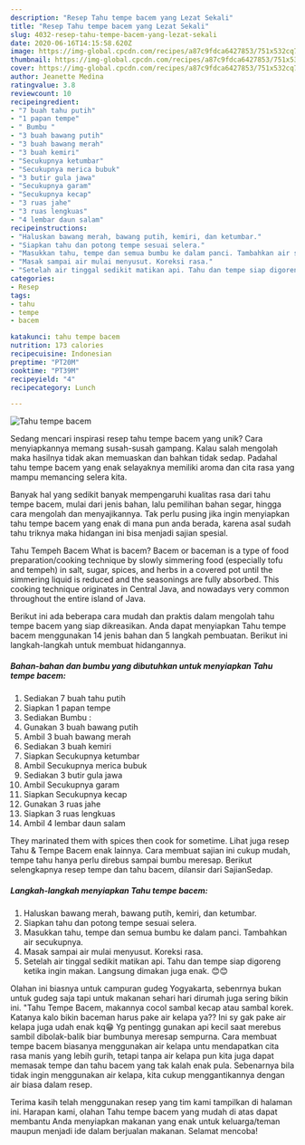 ```yaml
---
description: "Resep Tahu tempe bacem yang Lezat Sekali"
title: "Resep Tahu tempe bacem yang Lezat Sekali"
slug: 4032-resep-tahu-tempe-bacem-yang-lezat-sekali
date: 2020-06-16T14:15:58.620Z
image: https://img-global.cpcdn.com/recipes/a87c9fdca6427853/751x532cq70/tahu-tempe-bacem-foto-resep-utama.jpg
thumbnail: https://img-global.cpcdn.com/recipes/a87c9fdca6427853/751x532cq70/tahu-tempe-bacem-foto-resep-utama.jpg
cover: https://img-global.cpcdn.com/recipes/a87c9fdca6427853/751x532cq70/tahu-tempe-bacem-foto-resep-utama.jpg
author: Jeanette Medina
ratingvalue: 3.8
reviewcount: 10
recipeingredient:
- "7 buah tahu putih"
- "1 papan tempe"
- " Bumbu "
- "3 buah bawang putih"
- "3 buah bawang merah"
- "3 buah kemiri"
- "Secukupnya ketumbar"
- "Secukupnya merica bubuk"
- "3 butir gula jawa"
- "Secukupnya garam"
- "Secukupnya kecap"
- "3 ruas jahe"
- "3 ruas lengkuas"
- "4 lembar daun salam"
recipeinstructions:
- "Haluskan bawang merah, bawang putih, kemiri, dan ketumbar."
- "Siapkan tahu dan potong tempe sesuai selera."
- "Masukkan tahu, tempe dan semua bumbu ke dalam panci. Tambahkan air secukupnya."
- "Masak sampai air mulai menyusut. Koreksi rasa."
- "Setelah air tinggal sedikit matikan api. Tahu dan tempe siap digoreng ketika ingin makan. Langsung dimakan juga enak. 😊😊"
categories:
- Resep
tags:
- tahu
- tempe
- bacem

katakunci: tahu tempe bacem 
nutrition: 173 calories
recipecuisine: Indonesian
preptime: "PT20M"
cooktime: "PT39M"
recipeyield: "4"
recipecategory: Lunch

---
```



![Tahu tempe bacem](https://img-global.cpcdn.com/recipes/a87c9fdca6427853/751x532cq70/tahu-tempe-bacem-foto-resep-utama.jpg)

Sedang mencari inspirasi resep tahu tempe bacem yang unik? Cara menyiapkannya memang susah-susah gampang. Kalau salah mengolah maka hasilnya tidak akan memuaskan dan bahkan tidak sedap. Padahal tahu tempe bacem yang enak selayaknya memiliki aroma dan cita rasa yang mampu memancing selera kita.

Banyak hal yang sedikit banyak mempengaruhi kualitas rasa dari tahu tempe bacem, mulai dari jenis bahan, lalu pemilihan bahan segar, hingga cara mengolah dan menyajikannya. Tak perlu pusing jika ingin menyiapkan tahu tempe bacem yang enak di mana pun anda berada, karena asal sudah tahu triknya maka hidangan ini bisa menjadi sajian spesial.

Tahu Tempeh Bacem What is bacem? Bacem or baceman is a type of food preparation/cooking technique by slowly simmering food (especially tofu and tempeh) in salt, sugar, spices, and herbs in a covered pot until the simmering liquid is reduced and the seasonings are fully absorbed. This cooking technique originates in Central Java, and nowadays very common throughout the entire island of Java.


Berikut ini ada beberapa cara mudah dan praktis dalam mengolah tahu tempe bacem yang siap dikreasikan. Anda dapat menyiapkan Tahu tempe bacem menggunakan 14 jenis bahan dan 5 langkah pembuatan. Berikut ini langkah-langkah untuk membuat hidangannya.

<!--inarticleads1-->

##### Bahan-bahan dan bumbu yang dibutuhkan untuk menyiapkan Tahu tempe bacem:

1. Sediakan 7 buah tahu putih
1. Siapkan 1 papan tempe
1. Sediakan  Bumbu :
1. Gunakan 3 buah bawang putih
1. Ambil 3 buah bawang merah
1. Sediakan 3 buah kemiri
1. Siapkan Secukupnya ketumbar
1. Ambil Secukupnya merica bubuk
1. Sediakan 3 butir gula jawa
1. Ambil Secukupnya garam
1. Siapkan Secukupnya kecap
1. Gunakan 3 ruas jahe
1. Siapkan 3 ruas lengkuas
1. Ambil 4 lembar daun salam


They marinated them with spices then cook for sometime. Lihat juga resep Tahu &amp; Tempe Bacem enak lainnya. Cara membuat sajian ini cukup mudah, tempe tahu hanya perlu direbus sampai bumbu meresap. Berikut selengkapnya resep tempe dan tahu bacem, dilansir dari SajianSedap. 

<!--inarticleads2-->

##### Langkah-langkah menyiapkan Tahu tempe bacem:

1. Haluskan bawang merah, bawang putih, kemiri, dan ketumbar.
1. Siapkan tahu dan potong tempe sesuai selera.
1. Masukkan tahu, tempe dan semua bumbu ke dalam panci. Tambahkan air secukupnya.
1. Masak sampai air mulai menyusut. Koreksi rasa.
1. Setelah air tinggal sedikit matikan api. Tahu dan tempe siap digoreng ketika ingin makan. Langsung dimakan juga enak. 😊😊


Olahan ini biasnya untuk campuran gudeg Yogyakarta, sebenrnya bukan untuk gudeg saja tapi untuk makanan sehari hari dirumah juga sering bikin ini. &#34;Tahu Tempe Bacem, makannya cocol sambal kecap atau sambal korek. Katanya kalo bikin baceman harus pake air kelapa ya?? Ini sy gak pake air kelapa juga udah enak kq😁 Yg pentingg gunakan api kecil saat merebus sambil dibolak-balik biar bumbunya meresap sempurna. Cara membuat tempe bacem biasanya menggunakan air kelapa untu mendapatkan cita rasa manis yang lebih gurih, tetapi tanpa air kelapa pun kita juga dapat memasak tempe dan tahu bacem yang tak kalah enak pula. Sebenarnya bila tidak ingin menggunakan air kelapa, kita cukup menggantikannya dengan air biasa dalam resep. 

Terima kasih telah menggunakan resep yang tim kami tampilkan di halaman ini. Harapan kami, olahan Tahu tempe bacem yang mudah di atas dapat membantu Anda menyiapkan makanan yang enak untuk keluarga/teman maupun menjadi ide dalam berjualan makanan. Selamat mencoba!
